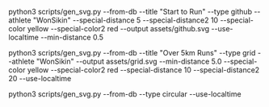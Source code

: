 python3 scripts/gen_svg.py --from-db --title "Start to Run" --type github --athlete "WonSikin" --special-distance 5 --special-distance2 10 --special-color yellow --special-color2 red --output assets/github.svg --use-localtime --min-distance 0.5

python3 scripts/gen_svg.py --from-db --title "Over 5km Runs" --type grid --athlete "WonSikin"  --output assets/grid.svg --min-distance 5.0 --special-color yellow --special-color2 red --special-distance 10 --special-distance2 20 --use-localtime


python3 scripts/gen_svg.py --from-db --type circular --use-localtime